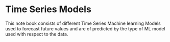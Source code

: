 # Time Series Models

This note book consists of different Time Series Machine learning Models used to forecast future values and are of predicted by the type of ML model used with respect to the data.

